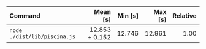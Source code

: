 | Command | Mean [s] | Min [s] | Max [s] | Relative |
|:---|---:|---:|---:|---:|
| `node ./dist/lib/piscina.js` | 12.853 ± 0.152 | 12.746 | 12.961 | 1.00 |

